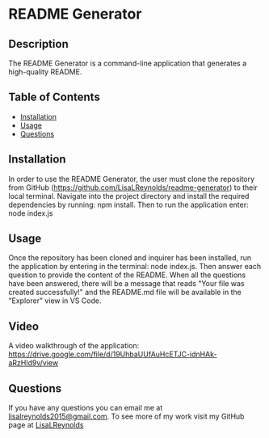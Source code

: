 # README Generator

## Description

The README Generator is a command-line application that generates a high-quality README.

## Table of Contents

- [Installation](#installation)
- [Usage](#usage)
- [Questions](#questions)

## Installation

In order to use the README Generator, the user must clone the repository from GitHub (https://github.com/LisaLReynolds/readme-generator) to their local terminal. Navigate into the project directory and install the required dependencies by running: npm install. Then to run the application enter: node index.js

## Usage

Once the repository has been cloned and inquirer has been installed, run the application by entering in the terminal: node index.js. Then answer each question to provide the content of the README. When all the questions have been answered, there will be a message that reads "Your file was created successfully!" and the README.md file will be available in the "Explorer" view in VS Code.

## Video

A video walkthrough of the application:
https://drive.google.com/file/d/19UhbaUUfAuHcETJC-idnHAk-aRzHld9v/view

## Questions

If you have any questions you can email me at lisalreynolds2015@gmail.com.
To see more of my work visit my GitHub page at [LisaLReynolds](https://github.com/LisaLReynolds)
